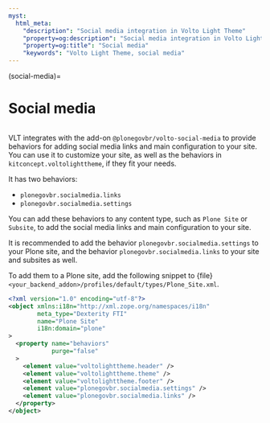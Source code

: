 ```yaml
---
myst:
  html_meta:
    "description": "Social media integration in Volto Light Theme"
    "property=og:description": "Social media integration in Volto Light Theme""
    "property=og:title": "Social media"
    "keywords": "Volto Light Theme, social media"
---
```


(social-media)=

# Social media

```{versionadded} 6.0.0-alpha.22
```

VLT integrates with the add-on `@plonegovbr/volto-social-media` to provide behaviors for adding social media links and main configuration to your site.
You can use it to customize your site, as well as the behaviors in `kitconcept.voltolighttheme`, if they fit your needs.

It has two behaviors:
- `plonegovbr.socialmedia.links`
- `plonegovbr.socialmedia.settings`

You can add these behaviors to any content type, such as `Plone Site` or `Subsite`, to add the social media links and main configuration to your site.

It is recommended to add the behavior `plonegovbr.socialmedia.settings` to your Plone site, and the behavior `plonegovbr.socialmedia.links` to your site and subsites as well.

To add them to a Plone site, add the following snippet to {file}`<your_backend_addon>/profiles/default/types/Plone_Site.xml`.

```xml
<?xml version="1.0" encoding="utf-8"?>
<object xmlns:i18n="http://xml.zope.org/namespaces/i18n"
        meta_type="Dexterity FTI"
        name="Plone Site"
        i18n:domain="plone"
>
  <property name="behaviors"
            purge="false"
  >
    <element value="voltolighttheme.header" />
    <element value="voltolighttheme.theme" />
    <element value="voltolighttheme.footer" />
    <element value="plonegovbr.socialmedia.settings" />
    <element value="plonegovbr.socialmedia.links" />
  </property>
</object>
```
